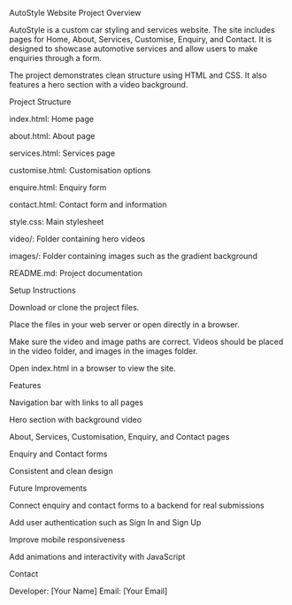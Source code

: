 AutoStyle Website
Project Overview

AutoStyle is a custom car styling and services website. The site includes pages for Home, About, Services, Customise, Enquiry, and Contact. It is designed to showcase automotive services and allow users to make enquiries through a form.

The project demonstrates clean structure using HTML and CSS. It also features a hero section with a video background.

Project Structure

index.html: Home page

about.html: About page

services.html: Services page

customise.html: Customisation options

enquire.html: Enquiry form

contact.html: Contact form and information

style.css: Main stylesheet

video/: Folder containing hero videos

images/: Folder containing images such as the gradient background

README.md: Project documentation

Setup Instructions

Download or clone the project files.

Place the files in your web server or open directly in a browser.

Make sure the video and image paths are correct. Videos should be placed in the video folder, and images in the images folder.

Open index.html in a browser to view the site.

Features

Navigation bar with links to all pages

Hero section with background video

About, Services, Customisation, Enquiry, and Contact pages

Enquiry and Contact forms

Consistent and clean design

Future Improvements

Connect enquiry and contact forms to a backend for real submissions

Add user authentication such as Sign In and Sign Up

Improve mobile responsiveness

Add animations and interactivity with JavaScript

Contact

Developer: [Your Name]
Email: [Your Email]
